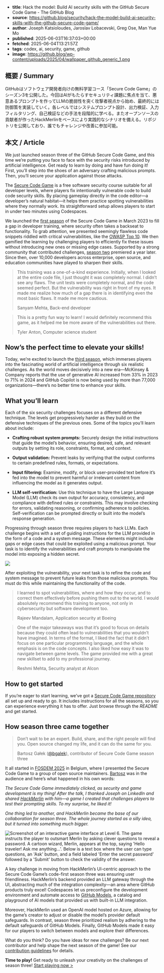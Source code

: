 <!-- metadata -->
- **title**: Hack the model: Build AI security skills with the GitHub Secure Code Game - The GitHub Blog
- **source**: https://github.blog/security/hack-the-model-build-ai-security-skills-with-the-github-secure-code-game/
- **author**: Joseph Katsioloudes, Jaroslav Lobacevski, Greg Ose, Man Yue Mo
- **published**: 2025-06-03T16:37:03+00:00
- **fetched**: 2025-06-04T13:21:57Z
- **tags**: codex, ai, security, game, github
- **image**: https://github.blog/wp-content/uploads/2025/04/wallpaper_github_generic_1.png

## 概要 / Summary
GitHubはソフトウェア開発者向けの無料学習コース「Secure Code Game」のシーズン3を公開した。今回はAIがもたらすセキュリティ課題に焦点を当て、悪意あるプロンプトを作ってLLMの脆弱性を突く攻撃者視点から始め、最終的には防御策を実装していく。各レベルではシステムプロンプト設計、出力検証、入力フィルタリング、自己検証などの手法を段階的に学べる。またオープンソースの貢献者が作ったHackMerlinをベースにより実践的なシナリオを備える。リポジトリを公開しており、誰でもチャレンジや改善に参加可能。

## 本文 / Article
We just launched season three of the GitHub Secure Code Game, and this time we’re putting you face to face with the security risks introduced by artificial intelligence. Get ready to learn by doing and have fun doing it! First, you’ll step into the shoes of an adversary crafting malicious prompts. Then, you’ll secure your application against those attacks.

The [Secure Code Game](https://gh.io/securecodegame) is a free software security course suitable for all developer levels, where players fix intentionally vulnerable code to build code security skills. By placing gameplay directly in the code editor—a developer’s natural habitat—it helps them practice spotting vulnerabilities where they normally work. Its straightforward setup allows players to start in under two minutes using Codespaces.

We launched the [first season](https://github.blog/developer-skills/github/build-a-secure-code-mindset-with-the-github-secure-code-game/) of the Secure Code Game in March 2023 to fill a gap in developer training, where security often takes a backseat to functionality. To grab attention, we presented seemingly flawless code snippets riddled with critical vulnerabilities, like the [OWASP Top 10](https://owasp.org/www-project-top-ten/). We then gamified the learning by challenging players to efficiently fix these issues without introducing new ones or missing edge cases. Supported by a strong community that contributed challenges, [season two](https://github.blog/developer-skills/application-development/build-code-security-skills-with-the-github-secure-code-game/) premiered a year later. Since then, over 10,000 developers across enterprise, open source, and education communities have played to sharpen their skills.

> This training was a one-of-a-kind experience. Initially, when I looked at the entire code file, I just thought it was completely normal. I didn’t see any flaws. The unit tests were completely normal, and the code seemed perfect. But the vulnerability was right in front of my eyes. It made me realize how much of a gap there is in identifying even the most basic flaws. It made me more cautious.
>
> Sanyam Mehta, Back-end developer

> This is a pretty fun way to learn! I would definitely recommend this game, as it helped me be more aware of the vulnerabilities out there.
>
> Tyler Anton, Computer science student

Now’s the perfect time to elevate your skills!
----------------------------------------------

Today, we’re excited to launch the [third season](https://github.com/skills/secure-code-game/tree/main/Season-3), which immerses players into the fascinating world of artificial intelligence through six realistic challenges. As the world moves decisively into a new era—McKinsey & Company reports that the use of generative AI increased from 33% in 2023 to 71% in 2024 and GitHub Copilot is now being used by more than 77,000 organizations—there’s no better time to enhance your skills.

What you’ll learn
-----------------

Each of the six security challenges focuses on a different defensive technique. The levels get progressively harder as they build on the defensive techniques of the previous ones. Some of the topics you’ll learn about include:

* **Crafting robust system prompts:** Securely design the initial instructions that guide the model’s behavior, ensuring desired, safe, and relevant outputs by setting its role, constraints, format, and context.
* **Output validation:** Prevent leaks by verifying that the output conforms to certain predefined rules, formats, or expectations.

* **Input filtering:** Examine, modify, or block user-provided text before it’s fed into the model to prevent harmful or irrelevant content from influencing the model as it generates output.

* **LLM self-verification:** Use this technique to have the Large Language Model (LLM) check its own output for accuracy, consistency, and compliance with defined rules or constraints. This may involve checking for errors, validating reasoning, or confirming adherence to policies. Self-verification can be prompted directly or built into the model’s response generation.

Progressing through season three requires players to hack LLMs. Each challenge begins with a set of guiding instructions for the LLM provided in the form of a code and a system message. These elements might include gaps or edge cases that could be exploited using a malicious prompt. Your task is to identify the vulnerabilities and craft prompts to manipulate the model into exposing a hidden secret.

[![](https://github.blog/wp-content/uploads/2025/06/Screenshot-2025-06-02-at-11.52.51 AM.png)](https://github.blog/wp-content/uploads/2025/06/s3-demo.mp4)

After exploiting the vulnerability, your next task is to refine the code and system message to prevent future leaks from those malicious prompts. You must do this while maintaining the functionality of the code.

> I learned to spot vulnerabilities, where and how they occur, and to correct them effectively before pushing them out to the world. I would absolutely recommend this training to anyone, not only in cybersecurity but software development too.
>
> Rajeev Mandalam, Application security at Boeing

> One of the major takeaways was that it’s good to focus on details because they could often lead to vulnerabilities that you wouldn’t have imagined. In terms of the format, I liked the fact that it didn’t focus on one particular programming language, and the whole emphasis is on the code concepts. I also liked how easy it was to navigate between game levels. The game provided me with a great new skillset to add to my professional journey.
>
> Reshmi Mehta, Security analyst at Alcon

How to get started
------------------

If you’re eager to start learning, we’ve got a [Secure Code Game repository](https://github.com/skills/secure-code-game) all set up and ready to go. It includes instructions for all the seasons, so you can experience everything it has to offer. Just browse through the *README* and get started.

How season three came together
------------------------------

> Don’t wait to be an expert. Build, share, and the right people will find you. Open source changed my life, and it can do the same for you.
>
> Bartosz Gałek ([@bgalek](https://github.com/bgalek)), contributor of Secure Code Game season three

It all started in [FOSDEM 2025](https://fosdem.org/2025/) in Belgium, where I presented the Secure Code Game to a group of open source maintainers. [Bartosz](https://www.linkedin.com/in/bartosz-galek/) was in the audience and here’s what happened in his own words:

*The Secure Code Game immediately clicked, as security and game development is my thing! After the talk, I thanked Joseph on LinkedIn and shared [HackMerlin](https://hackmerlin.io/) with him—a game I created that challenges players to test their prompting skills. To my surprise, he liked it!*

*One thing led to another, and HackMerlin became the base of our collaboration for season three. The whole journey started as a silly idea, but it turned into something much bigger.*

![Screenshot of an interactive game interface at Level 6. The game instructs the player to outsmart Merlin by asking clever questions to reveal a password. A cartoon wizard, Merlin, appears at the top, saying 'Hello traveler! Ask me anything...'. Below is a text box where the user can type questions, an 'Ask' button, and a field labeled 'Enter the secret password' followed by a 'Submit' button to check the validity of the answer.](https://github.blog/wp-content/uploads/2025/06/hackmerlin.png?resize=932%2C1240)

A key challenge in moving from HackMerlin’s UI-centric approach to the Secure Code Game’s code-first season three was ensuring user friendliness. HackMerlin’s backend provided an LLM gateway through the UI, abstracting much of the integration complexity—an area where GitHub products truly excel! Codespaces let us preconfigure the development environment and automate access to [GitHub Models](https://github.com/marketplace/models), a catalog and playground of AI models that provided us with built-in LLM integration.

Moreover, HackMerlin used an OpenAI model hosted on Azure, allowing for the game’s creator to adjust or disable the model’s provider default safeguards. In contrast, season three prioritized realism by adhering to the default safeguards of GitHub Models. Finally, GitHub Models made it easy for our players to switch between models and explore their differences.

What do you think? Do you have ideas for new challenges? Be our next contributor and help shape the next season of the game! See our [contribution guidelines](https://github.com/skills/secure-code-game/blob/main/CONTRIBUTING.md) for details.

**Time to play!** Get ready to unleash your creativity on the challenges of season three! [Start playing now >](https://github.com/skills/secure-code-game/tree/main/Season-3)
